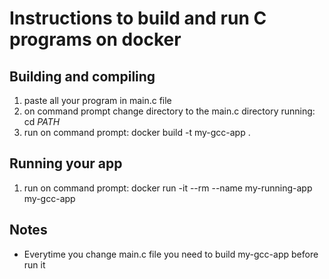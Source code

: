 # Instructions to build and run C programs on docker

## Building and compiling
  1. paste all your program in main.c file
  2. on command prompt change directory to the main.c directory running: cd _PATH_
  3. run on command prompt: docker build -t my-gcc-app .

## Running your app
  1. run on command prompt: docker run -it --rm --name my-running-app my-gcc-app

## Notes
  * Everytime you change main.c file you need to build my-gcc-app before run it